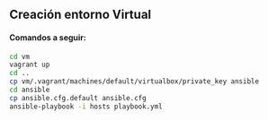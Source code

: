 
## Creación entorno Virtual

#### Comandos a seguir:

```bash
cd vm
vagrant up
cd ..
cp vm/.vagrant/machines/default/virtualbox/private_key ansible
cd ansible
cp ansible.cfg.default ansible.cfg
ansible-playbook -i hosts playbook.yml
``` 

